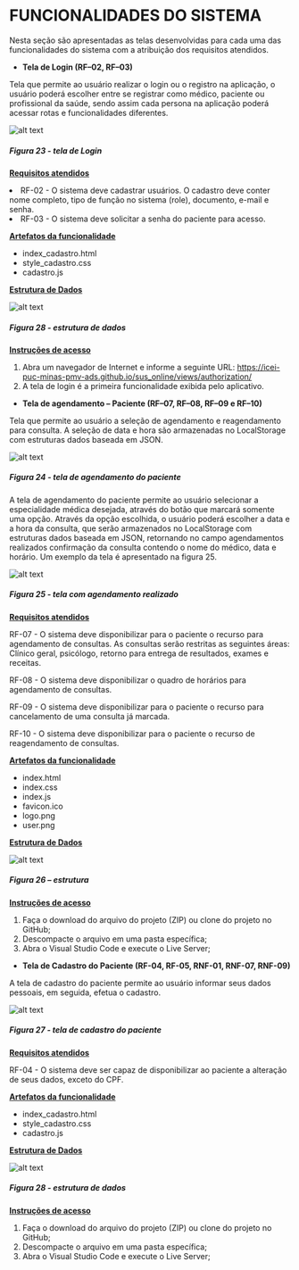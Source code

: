 # FUNCIONALIDADES DO SISTEMA

Nesta seção são apresentadas as telas desenvolvidas para cada uma das funcionalidades do sistema com a atribuição dos requisitos atendidos.

- **Tela de Login (RF–02, RF–03)**

Tela que permite ao usuário realizar o login ou o registro na aplicação, o usuário poderá escolher entre se registrar como médico, paciente ou profissional da saúde, sendo assim cada persona na aplicação poderá acessar rotas e funcionalidades diferentes.

![alt text](/docs/img/template/login.png)
##### *Figura 23 - tela de Login*

<u>**Requisitos atendidos**</u>

<li>RF-02 - O sistema deve cadastrar usuários. O cadastro deve conter nome completo, tipo de função no sistema (role), documento, e-mail e senha.</li>
<li>RF-03 - O sistema deve solicitar a senha do paciente para acesso.</li>

<u>**Artefatos da funcionalidade**</u>

- index_cadastro.html
- style_cadastro.css
- cadastro.js

<u>**Estrutura de Dados**</u>

![alt text](/docs/img/template/estrutura-login.png)
##### *Figura 28 - estrutura de dados*

<u>**Instruções de acesso**</u>

1. Abra um navegador de Internet e informe a seguinte URL: https://icei-puc-minas-pmv-ads.github.io/sus_online/views/authorization/
2. A tela de login é a primeira funcionalidade exibida pelo aplicativo.

- **Tela de agendamento – Paciente (RF–07, RF–08, RF–09 e RF–10)**

Tela que permite ao usuário a seleção de agendamento e reagendamento para consulta. A seleção de data e hora são armazenadas no LocalStorage com estruturas dados baseada em JSON. 

![alt text](/docs/img/template/agendamento.png)
##### *Figura 24 - tela de agendamento do paciente*

A tela de agendamento do paciente permite ao usuário selecionar a especialidade médica desejada, através do botão que marcará somente uma opção. Através da opção escolhida, o usuário poderá escolher a data e a hora da consulta, que serão armazenados no LocalStorage com estruturas dados baseada em JSON, retornando no campo agendamentos realizados confirmação da consulta contendo o nome do médico, data e horário. Um exemplo da tela é apresentado na figura 25. 

![alt text](/docs/img/template/agendamentorealizado.png)
##### *Figura 25 - tela com agendamento realizado*

<u>**Requisitos atendidos**</u>

RF-07 - O sistema deve disponibilizar para o paciente o recurso para agendamento de consultas. As consultas serão restritas as seguintes áreas: Clínico geral, psicólogo, retorno para entrega de resultados, exames e receitas.  

RF-08 - O sistema deve disponibilizar o quadro de horários para agendamento de consultas.  

RF-09 - O sistema deve disponibilizar para o paciente o recurso para cancelamento de uma consulta já marcada. 

RF-10 - O sistema deve disponibilizar para o paciente o recurso de reagendamento de consultas.

<u>**Artefatos da funcionalidade**</u>

- index.html 
- index.css 
- index.js 
- favicon.ico 
- logo.png 
- user.png 

<u>**Estrutura de Dados**</u>

![alt text](/docs/img/template/estrutura.png)
##### *Figura 26 – estrutura*

<u>**Instruções de acesso**</u>

1. Faça o download do arquivo do projeto (ZIP) ou clone do projeto no GitHub; 
2. Descompacte o arquivo em uma pasta específica; 
3. Abra o Visual Studio Code e execute o Live Server; 

- **Tela de Cadastro do Paciente (RF-04, RF-05, RNF-01, RNF-07, RNF-09)**

A tela de cadastro do paciente permite ao usuário informar seus dados pessoais, em seguida, efetua o cadastro. 

![alt text](/docs/img/template/cadastro.png)
##### *Figura 27 - tela de cadastro do paciente*

<u>**Requisitos atendidos**</u>

RF-04 - O sistema deve ser capaz de disponibilizar ao paciente a alteração de seus dados, exceto do CPF.

<u>**Artefatos da funcionalidade**</u>

- index_cadastro.html 
- style_cadastro.css 
- cadastro.js 

<u>**Estrutura de Dados**</u>

![alt text](/docs/img/template/estrutura-cadastro.png)
##### *Figura 28 - estrutura de dados*

<u>**Instruções de acesso**</u>

1. Faça o download do arquivo do projeto (ZIP) ou clone do projeto no GitHub; 
2. Descompacte o arquivo em uma pasta específica; 
3. Abra o Visual Studio Code e execute o Live Server; 